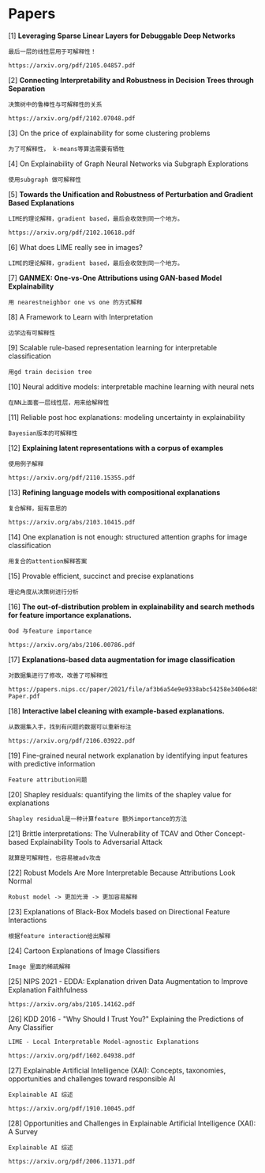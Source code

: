 # Papers

[1] **Leveraging Sparse Linear Layers for Debuggable Deep Networks** 
	
    最后一层的线性层用于可解释性！
    
    https://arxiv.org/pdf/2105.04857.pdf

[2] **Connecting Interpretability and Robustness in Decision Trees through Separation**
	

    决策树中的鲁棒性与可解释性的关系
    
    https://arxiv.org/pdf/2102.07048.pdf

[3] On the price of explainability for some clustering problems
	
    为了可解释性， k-means等算法需要有牺牲

[4] On Explainability of Graph Neural Networks via Subgraph Explorations
	
    使用subgraph 做可解释性

[5] **Towards the Unification and Robustness of Perturbation and Gradient Based Explanations**
	
    LIME的理论解释，gradient based，最后会收敛到同一个地方。
    
    https://arxiv.org/pdf/2102.10618.pdf

[6] What does LIME really see in images?
	
    LIME的理论解释，gradient based，最后会收敛到同一个地方。

[7] **GANMEX: One-vs-One Attributions using GAN-based Model Explainability**
	
    用 nearestneighbor one vs one 的方式解释

[8] A Framework to Learn with Interpretation
	
    边学边有可解释性

[9] Scalable rule-based representation learning for interpretable classification

    用gd train decision tree

[10] Neural additive models: interpretable machine learning with neural nets
	
    在NN上面套一层线性层，用来给解释性

[11] Reliable post hoc explanations: modeling uncertainty in explainability
	
    Bayesian版本的可解释性

[12] **Explaining latent representations with a corpus of examples**
	
    使用例子解释
    
    https://arxiv.org/pdf/2110.15355.pdf

[13] **Refining language models with compositional explanations**
	
    复合解释，挺有意思的
    
    https://arxiv.org/abs/2103.10415.pdf

[14] One explanation is not enough: structured attention graphs for image classification
	
    用复合的attention解释答案

[15] Provable efficient, succinct and precise explanations
	
    理论角度从决策树进行分析

[16] **The out-of-distribution problem in explainability and search methods for feature importance explanations.**

	Ood 与feature importance
	
	https://arxiv.org/abs/2106.00786.pdf

[17] **Explanations-based data augmentation for image classification**
	
    对数据集进行了修改，改善了可解释性
    
    https://papers.nips.cc/paper/2021/file/af3b6a54e9e9338abc54258e3406e485-Paper.pdf

[18] **Interactive label cleaning with example-based explanations.**
	
    从数据集入手，找到有问题的数据可以重新标注
    
    https://arxiv.org/pdf/2106.03922.pdf

[19] Fine-grained neural network explanation by identifying input features with predictive information
	
    Feature attribution问题

[20] Shapley residuals: quantifying the limits of the shapley value for explanations
	
    Shapley residual是一种计算feature 额外importance的方法

[21] Brittle interpretations: The Vulnerability of TCAV and Other Concept-based Explainability Tools to Adversarial Attack
	
    就算是可解释性，也容易被adv攻击

[22] Robust Models Are More Interpretable Because Attributions Look Normal
	
    Robust model -> 更加光滑 -> 更加容易解释

[23] Explanations of Black-Box Models based on Directional Feature Interactions
	

    根据feature interaction给出解释

[24] Cartoon Explanations of Image Classifiers
	

    Image 里面的稀疏解释

[25] NIPS 2021 - EDDA: Explanation driven Data Augmentation to Improve Explanation Faithfulness

    https://arxiv.org/abs/2105.14162.pdf

[26] KDD 2016 - "Why Should I Trust You?" Explaining the Predictions of Any Classifier

	LIME - Local Interpretable Model-agnostic Explanations
	
	https://arxiv.org/pdf/1602.04938.pdf

[27] Explainable Artificial Intelligence (XAI): Concepts, taxonomies, opportunities and challenges toward responsible AI

	Explainable AI 综述
	
	https://arxiv.org/pdf/1910.10045.pdf

[28] Opportunities and Challenges in Explainable Artificial Intelligence (XAI): A Survey

	Explainable AI 综述
	
	https://arxiv.org/pdf/2006.11371.pdf

